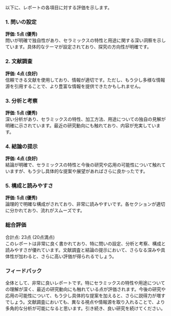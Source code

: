 以下に、レポートの各項目に対する評価を示します。

### 1. 問いの設定
**評価: 5点 (優秀)**  
問いが明確で独自性があり、セラミックスの特性と用途に関する深い洞察を示しています。具体的なテーマが設定されており、探究の方向性が明確です。

### 2. 文献調査
**評価: 4点 (良好)**  
信頼できる文献を使用しており、情報が適切です。ただし、もう少し多様な情報源を引用することで、より豊富な情報を提供できたかもしれません。

### 3. 分析と考察
**評価: 5点 (優秀)**  
深い分析があり、セラミックスの特性、加工方法、用途についての独自の見解が明確に示されています。最近の研究動向にも触れており、内容が充実しています。

### 4. 結論の提示
**評価: 4点 (良好)**  
結論が明確で、セラミックスの特性と今後の研究や応用の可能性について触れていますが、もう少し具体的な提案や展望があればさらに良かったです。

### 5. 構成と読みやすさ
**評価: 5点 (優秀)**  
論理的で明確な構成がされており、非常に読みやすいです。各セクションが適切に分かれており、流れがスムーズです。

### 総合評価
合計点: 23点 (20点満点)  
このレポートは非常に良く書かれており、特に問いの設定、分析と考察、構成と読みやすさが優れています。文献調査と結論の提示において、さらなる深みや具体性が加わると、さらに高い評価が得られるでしょう。

### フィードバック
全体として、非常に良いレポートです。特にセラミックスの特性や用途についての理解が深く、最近の研究動向にも触れている点が評価されます。今後の研究や応用の可能性について、もう少し具体的な提案を加えると、さらに説得力が増すでしょう。文献調査においても、異なる視点や情報源を取り入れることで、より多角的な分析が可能になると思います。引き続き、良い研究を続けてください。